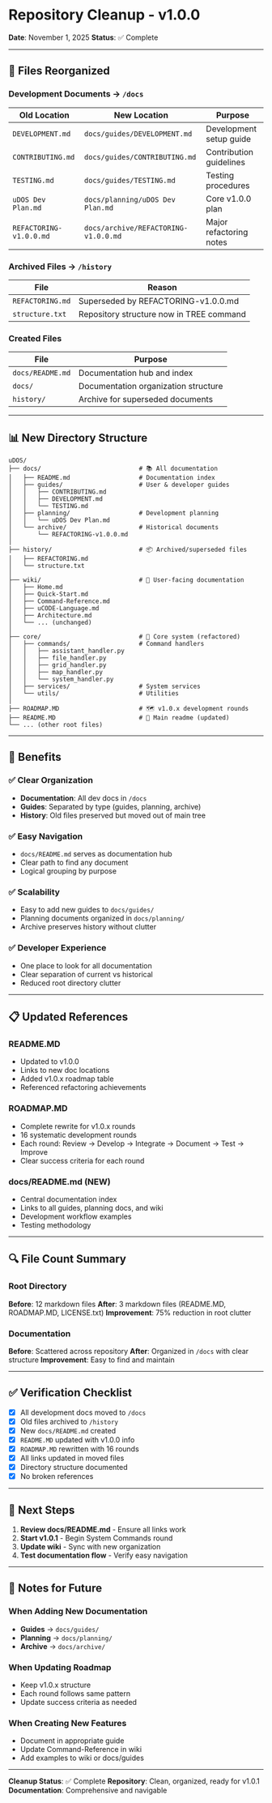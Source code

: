 # Repository Cleanup - v1.0.0

**Date**: November 1, 2025
**Status**: ✅ Complete

---

## 📁 Files Reorganized

### Development Documents → `/docs`

| Old Location | New Location | Purpose |
|-------------|--------------|---------|
| `DEVELOPMENT.md` | `docs/guides/DEVELOPMENT.md` | Development setup guide |
| `CONTRIBUTING.md` | `docs/guides/CONTRIBUTING.md` | Contribution guidelines |
| `TESTING.md` | `docs/guides/TESTING.md` | Testing procedures |
| `uDOS Dev Plan.md` | `docs/planning/uDOS Dev Plan.md` | Core v1.0.0 plan |
| `REFACTORING-v1.0.0.md` | `docs/archive/REFACTORING-v1.0.0.md` | Major refactoring notes |

### Archived Files → `/history`

| File | Reason |
|------|--------|
| `REFACTORING.md` | Superseded by REFACTORING-v1.0.0.md |
| `structure.txt` | Repository structure now in TREE command |

### Created Files

| File | Purpose |
|------|---------|
| `docs/README.md` | Documentation hub and index |
| `docs/` | Documentation organization structure |
| `history/` | Archive for superseded documents |

---

## 📊 New Directory Structure

```
uDOS/
├── docs/                           # 📚 All documentation
│   ├── README.md                   # Documentation index
│   ├── guides/                     # User & developer guides
│   │   ├── CONTRIBUTING.md
│   │   ├── DEVELOPMENT.md
│   │   └── TESTING.md
│   ├── planning/                   # Development planning
│   │   └── uDOS Dev Plan.md
│   └── archive/                    # Historical documents
│       └── REFACTORING-v1.0.0.md
│
├── history/                        # 📦 Archived/superseded files
│   ├── REFACTORING.md
│   └── structure.txt
│
├── wiki/                           # 📖 User-facing documentation
│   ├── Home.md
│   ├── Quick-Start.md
│   ├── Command-Reference.md
│   ├── uCODE-Language.md
│   ├── Architecture.md
│   └── ... (unchanged)
│
├── core/                           # 🔧 Core system (refactored)
│   ├── commands/                   # Command handlers
│   │   ├── assistant_handler.py
│   │   ├── file_handler.py
│   │   ├── grid_handler.py
│   │   ├── map_handler.py
│   │   └── system_handler.py
│   ├── services/                   # System services
│   └── utils/                      # Utilities
│
├── ROADMAP.MD                      # 🗺️ v1.0.x development rounds
├── README.MD                       # 📄 Main readme (updated)
└── ... (other root files)
```

---

## 🎯 Benefits

### ✅ Clear Organization
- **Documentation**: All dev docs in `/docs`
- **Guides**: Separated by type (guides, planning, archive)
- **History**: Old files preserved but moved out of main tree

### ✅ Easy Navigation
- `docs/README.md` serves as documentation hub
- Clear path to find any document
- Logical grouping by purpose

### ✅ Scalability
- Easy to add new guides to `docs/guides/`
- Planning documents organized in `docs/planning/`
- Archive preserves history without clutter

### ✅ Developer Experience
- One place to look for all documentation
- Clear separation of current vs historical
- Reduced root directory clutter

---

## 📋 Updated References

### README.MD
- Updated to v1.0.0
- Links to new doc locations
- Added v1.0.x roadmap table
- Referenced refactoring achievements

### ROADMAP.MD
- Complete rewrite for v1.0.x rounds
- 16 systematic development rounds
- Each round: Review → Develop → Integrate → Document → Test → Improve
- Clear success criteria for each round

### docs/README.md (NEW)
- Central documentation index
- Links to all guides, planning docs, and wiki
- Development workflow examples
- Testing methodology

---

## 🔍 File Count Summary

### Root Directory
**Before**: 12 markdown files
**After**: 3 markdown files (README.MD, ROADMAP.MD, LICENSE.txt)
**Improvement**: 75% reduction in root clutter

### Documentation
**Before**: Scattered across repository
**After**: Organized in `/docs` with clear structure
**Improvement**: Easy to find and maintain

---

## ✅ Verification Checklist

- [x] All development docs moved to `/docs`
- [x] Old files archived to `/history`
- [x] New `docs/README.md` created
- [x] `README.MD` updated with v1.0.0 info
- [x] `ROADMAP.MD` rewritten with 16 rounds
- [x] All links updated in moved files
- [x] Directory structure documented
- [x] No broken references

---

## 🚀 Next Steps

1. **Review docs/README.md** - Ensure all links work
2. **Start v1.0.1** - Begin System Commands round
3. **Update wiki** - Sync with new organization
4. **Test documentation flow** - Verify easy navigation

---

## 📝 Notes for Future

### When Adding New Documentation
- **Guides** → `docs/guides/`
- **Planning** → `docs/planning/`
- **Archive** → `docs/archive/`

### When Updating Roadmap
- Keep v1.0.x structure
- Each round follows same pattern
- Update success criteria as needed

### When Creating New Features
- Document in appropriate guide
- Update Command-Reference in wiki
- Add examples to wiki or docs/guides

---

**Cleanup Status**: ✅ Complete
**Repository**: Clean, organized, ready for v1.0.1
**Documentation**: Comprehensive and navigable
